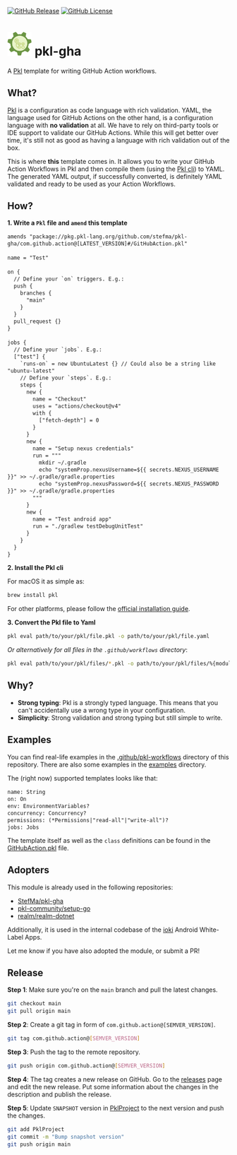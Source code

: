[![GitHub Release](https://img.shields.io/github/v/release/stefma/pkl-gha?include_prereleases)](https://github.com/StefMa/pkl-gha/releases/latest)
[![GitHub License](https://img.shields.io/github/license/stefma/pkl-gha)](https://github.com/StefMa/pkl-gha/blob/main/LICENSE)

# <img src="icon.png" alt="Pkl" width="55"/> pkl-gha

A [Pkl](https://pkl-lang.org/) template for writing GitHub Action workflows.

## What?

[Pkl](https://pkl-lang.org/) is a configuration as code language with rich validation.
YAML, the language used for GitHub Actions on the other hand, is a configuration language with **no validation** at all.
We have to rely on third-party tools or IDE support to validate our GitHub Actions.
While this will get better over time, it's still not as good as having a language with rich validation out of the box.

This is where **this** template comes in.
It allows you to write your GitHub Action Workflows in Pkl
and then compile them (using the [Pkl cli](https://pkl-lang.org/main/current/pkl-cli/index.html#installation)) to YAML.
The generated YAML output, if successfully converted, 
is definitely YAML validated and ready to be used as your Action Workflows.

## How?

**1. Write a `Pkl` file and `amend` this template**

```
amends "package://pkg.pkl-lang.org/github.com/stefma/pkl-gha/com.github.action@[LATEST_VERSION]#/GitHubAction.pkl"

name = "Test"

on {
  // Define your `on` triggers. E.g.:
  push {
    branches {
      "main"
    }
  }
  pull_request {}
}

jobs {
  // Define your `jobs`. E.g.: 
  ["test"] {
    `runs-on` = new UbuntuLatest {} // Could also be a string like "ubuntu-latest"
    // Define your `steps`. E.g.:
    steps {
      new {
        name = "Checkout"
        uses = "actions/checkout@v4"
        with {
          ["fetch-depth"] = 0
        }
      }
      new {
        name = "Setup nexus credentials"
        run = """
          mkdir ~/.gradle
          echo "systemProp.nexusUsername=${{ secrets.NEXUS_USERNAME }}" >> ~/.gradle/gradle.properties
          echo "systemProp.nexusPassword=${{ secrets.NEXUS_PASSWORD }}" >> ~/.gradle/gradle.properties
        """
      }
      new {
        name = "Test android app"
        run = "./gradlew testDebugUnitTest"
      }
    }
  }
}
```

**2. Install the Pkl cli**

For macOS it as simple as:
```bash
brew install pkl
````

For other platforms, please follow the [official installation guide](https://pkl-lang.org/main/current/pkl-cli/index.html#installation).

**3. Convert the Pkl file to Yaml**

```bash
pkl eval path/to/your/pkl/file.pkl -o path/to/your/pkl/file.yaml
```

*Or alternatively for all files in the `.github/workflows` directory*:
```bash
pkl eval path/to/your/pkl/files/*.pkl -o path/to/your/pkl/files/%{moduleName}.yml
```

## Why?

* **Strong typing**: Pkl is a strongly typed language. This means that you can't accidentally use a wrong type in your
  configuration.
* **Simplicity**: Strong validation and strong typing but still simple to write.

## Examples

You can find real-life examples in the [.github/pkl-workflows](.github/pkl-workflows) directory of this repository.
There are also some examples in the [examples](examples) directory.

The (right now) supported templates looks like that:
```
name: String
on: On
env: EnvironmentVariables?
concurrency: Concurrency?
permissions: (*Permissions|"read-all"|"write-all")?
jobs: Jobs
```

The template itself as well as the `class` definitions can be found in the [GitHubAction.pkl](GitHubAction.pkl) file.

## Adopters

This module is already used in the following repositories:
* [StefMa/pkl-gha](https://github.com/StefMa/pkl-gha/tree/725a23cc42112a11dec32ff934d3166bddc54e5c/.github/pkl-workflows)
* [pkl-community/setup-go](https://github.com/pkl-community/setup-pkl/tree/52a58184f4f3e64a7fd8444f2a5dee6fa8eeba58/.github/pkl-workflows)
* [realm/realm-dotnet](https://github.com/realm/realm-dotnet/tree/d44ca659e2744ce0a210ff7ffbcb59607d8b3dac/.github/pkl-workflows)

Additionally, it is used in the internal codebase of the [ioki](https://ioki.com/en/platform/) Android White-Label Apps.

Let me know if you have also adopted the module, or submit a PR!

## Release

**Step 1**: Make sure you're on the `main` branch and pull the latest changes.

```bash
git checkout main
git pull origin main
```

**Step 2**: Create a git tag in form of `com.github.action@[SEMVER_VERSION]`.

```bash
git tag com.github.action@[SEMVER_VERSION]
```

**Step 3**: Push the tag to the remote repository.

```bash
git push origin com.github.action@[SEMVER_VERSION]
```

**Step 4**: The tag creates a new release on GitHub.
Go to the [releases](http://github.com/StefMa/pkl-gha/releases) page and edit the new release.
Put some information about the changes in the description and publish the release.

**Step 5**: Update `SNAPSHOT` version in [PklProject](PklProject) to the next version and push the changes.

```bash
git add PklProject
git commit -m "Bump snapshot version"
git push origin main
```
